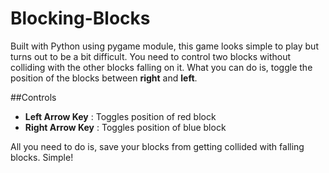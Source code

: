 # Blocking-Blocks
Built with Python using pygame module, this game looks simple to play but turns out to be a bit difficult. You need to control two blocks without colliding with the other blocks falling on it. What you can do is, toggle the position of the blocks between **right** and **left**.

##Controls
 - **Left Arrow Key** : Toggles position of red block 
 - **Right Arrow Key** : Toggles position of blue block

All you need to do is, save your blocks from getting collided with falling blocks. Simple!
